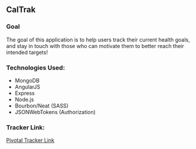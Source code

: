 ## CalTrak

### Goal
The goal of this application is to help users track their current health goals, and stay in touch with those who can motivate
them to better reach their intended targets!

### Technologies Used:
* MongoDB
* AngularJS
* Express
* Node.js
* Bourbon/Neat (SASS)
* JSONWebTokens (Authorization)

### Tracker Link:
[Pivotal Tracker Link]()